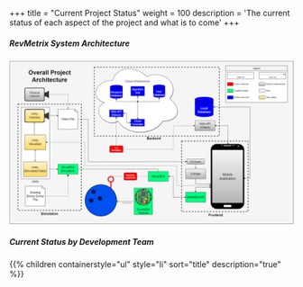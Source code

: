 +++
title = "Current Project Status"
weight = 100
description = 'The current status of each aspect of the project and what is to come'
+++

##### RevMetrix System Architecture
![RevMetrix Diagram](OverallSystemArc.png?width=200vw&lightbox=false&text-align=left)

##### Current Status by Development Team
{{% children containerstyle="ul" style="li" sort="title" description="true" %}}